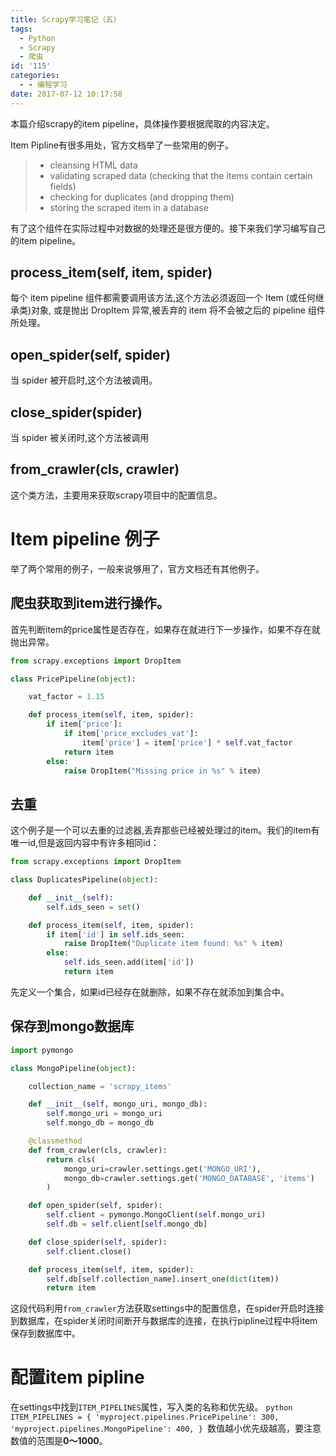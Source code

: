 ```yaml
---
title: Scrapy学习笔记（五）
tags:
  - Python
  - Scrapy
  - 爬虫
id: '115'
categories:
  - - 编程学习
date: 2017-07-12 10:17:58
---
```


本篇介绍scrapy的item pipeline，具体操作要根据爬取的内容决定。
<!-- more -->
Item Pipline有很多用处，官方文档举了一些常用的例子。

> *   cleansing HTML data
> *   validating scraped data (checking that the items contain certain fields)
> *   checking for duplicates (and dropping them)
> *   storing the scraped item in a database

有了这个组件在实际过程中对数据的处理还是很方便的。接下来我们学习编写自己的item pipeline。

## process\_item(self, item, spider)

每个 item pipeline 组件都需要调用该方法,这个方法必须返回一个 Item (或任何继承类)对象, 或是抛出 DropItem 异常,被丢弃的 item 将不会被之后的 pipeline 组件所处理。

## open\_spider(self, spider)

当 spider 被开启时,这个方法被调用。

## close\_spider(spider)

当 spider 被关闭时,这个方法被调用

## from\_crawler(cls, crawler)

这个类方法，主要用来获取scrapy项目中的配置信息。

# Item pipeline 例子

举了两个常用的例子，一般来说够用了，官方文档还有其他例子。

## 爬虫获取到item进行操作。

首先判断item的price属性是否存在，如果存在就进行下一步操作，如果不存在就抛出异常。

```python
from scrapy.exceptions import DropItem

class PricePipeline(object):

    vat_factor = 1.15

    def process_item(self, item, spider):
        if item['price']:
            if item['price_excludes_vat']:
                item['price'] = item['price'] * self.vat_factor
            return item
        else:
            raise DropItem("Missing price in %s" % item)
```

## 去重

这个例子是一个可以去重的过滤器,丢弃那些已经被处理过的item。我们的item有唯一id,但是返回内容中有许多相同id：

```python
from scrapy.exceptions import DropItem

class DuplicatesPipeline(object):

    def __init__(self):
        self.ids_seen = set()

    def process_item(self, item, spider):
        if item['id'] in self.ids_seen:
            raise DropItem("Duplicate item found: %s" % item)
        else:
            self.ids_seen.add(item['id'])
            return item
```

先定义一个集合，如果id已经存在就删除，如果不存在就添加到集合中。

## 保存到mongo数据库

```python
import pymongo

class MongoPipeline(object):

    collection_name = 'scrapy_items'

    def __init__(self, mongo_uri, mongo_db):
        self.mongo_uri = mongo_uri
        self.mongo_db = mongo_db

    @classmethod
    def from_crawler(cls, crawler):
        return cls(
            mongo_uri=crawler.settings.get('MONGO_URI'),
            mongo_db=crawler.settings.get('MONGO_DATABASE', 'items')
        )

    def open_spider(self, spider):
        self.client = pymongo.MongoClient(self.mongo_uri)
        self.db = self.client[self.mongo_db]

    def close_spider(self, spider):
        self.client.close()

    def process_item(self, item, spider):
        self.db[self.collection_name].insert_one(dict(item))
        return item
```

这段代码利用`from_crawler`方法获取settings中的配置信息，在spider开启时连接到数据库，在spider关闭时间断开与数据库的连接，在执行pipline过程中将item保存到数据库中。

# 配置item pipline

在settings中找到`ITEM_PIPELINES`属性，写入类的名称和优先级。 `python ITEM_PIPELINES = { 'myproject.pipelines.PricePipeline': 300, 'myproject.pipelines.MongoPipeline': 400, } ​` 数值越小优先级越高，要注意数值的范围是**0～1000**。